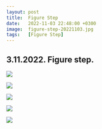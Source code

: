 ```yaml
---
layout: post
title:  Figure Step
date:   2022-11-03 22:48:00 +0300
image:  figure-step-20221103.jpg
tags:   [Figure Step]
---
```

## 3.11.2022. Figure step.

![]({{site.baseurl}}/img/figure-step-20221103/01.jpg)

![]({{site.baseurl}}/img/figure-step-20221103/02.jpg)

![]({{site.baseurl}}/img/figure-step-20221103/03.jpg)

![]({{site.baseurl}}/img/figure-step-20221103/04.jpg)

![]({{site.baseurl}}/img/figure-step-20221103/05.jpg)